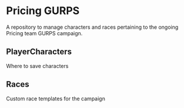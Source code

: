 # Pricing GURPS

A repository to manage characters and races pertaining to the ongoing Pricing team GURPS campaign.

## PlayerCharacters
Where to save characters

## Races
Custom race templates for the campaign
